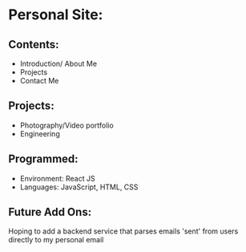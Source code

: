 # Personal Site:

## Contents:
- Introduction/ About Me
- Projects
- Contact Me 



## Projects:
- Photography/Video portfolio
- Engineering



## Programmed:
- Environment: React JS
- Languages: JavaScript, HTML, CSS



## Future Add Ons:
Hoping to add a backend service that parses emails 'sent' from users directly to
my personal email